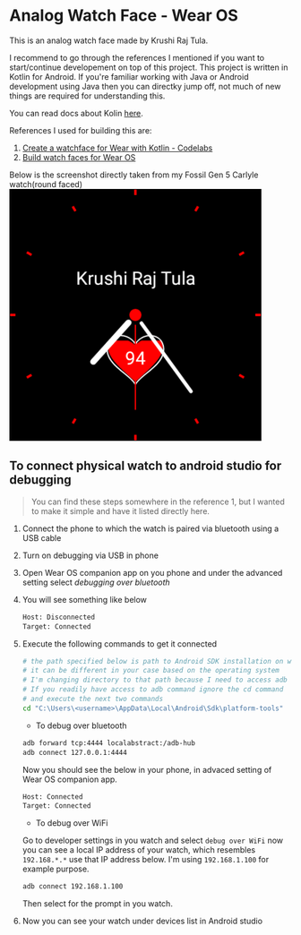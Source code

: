 # Analog Watch Face - Wear OS
This is an analog watch face made by Krushi Raj Tula.

I recommend to go through the references I mentioned if you want to start/continue developement on top of this project. This project is written in Kotlin for Android. If you're familiar working with Java or Android development using Java then you can directky jump off, not much of new things are required for understanding this.

You can read docs about Kolin [here](https://kotlinlang.org/docs/kotlin-docs.pdf).

References I used for building this are:
1. [Create a watchface for Wear with Kotlin - Codelabs](https://codelabs.developers.google.com/codelabs/watchface-kotlin/index.html#0)
1. [Build watch faces for Wear OS](https://proandroiddev.com/build-watch-faces-for-wear-os-44be9d536a9a)

Below is the screenshot directly taken from my Fossil Gen 5 Carlyle watch(round faced)
<img  src="images/preview.png" height="450" />

## To connect physical watch to android studio for debugging

> You can find these steps somewhere in the reference 1, but I wanted to make it simple and have it listed directly here.

1. Connect the phone to which the watch is paired via bluetooth using a USB cable
1. Turn on debugging via USB in phone
1. Open Wear OS companion app on you phone and under the advanced setting select *debugging over bluetooth*
1. You will see something like below
    ```bash
    Host: Disconnected
    Target: Connected
    ```
1. Execute the following commands to get it connected
    ```bash
    # the path specified below is path to Android SDK installation on windows
    # it can be different in your case based on the operating system
    # I'm changing directory to that path because I need to access adb command
    # If you readily have access to adb command ignore the cd command
    # and execute the next two commands
    cd "C:\Users\<username>\AppData\Local\Android\Sdk\platform-tools"
    ```
    - To debug over bluetooth

    ```bash
    adb forward tcp:4444 localabstract:/adb-hub
    adb connect 127.0.0.1:4444
    ```
    Now you should see the below in your phone, in advaced setting of Wear OS companion app.
    ```bash
    Host: Connected
    Target: Connected
    ```

    - To debug over WiFi

    Go to developer settings in you watch and select `debug over WiFi` now you can see a local IP address of your watch, which resembles `192.168.*.*` use that IP address below. I'm using `192.168.1.100` for example purpose.

    ```bash
    adb connect 192.168.1.100
    ```
    Then select for the prompt in you watch.

1. Now you can see your watch under devices list in Android studio
